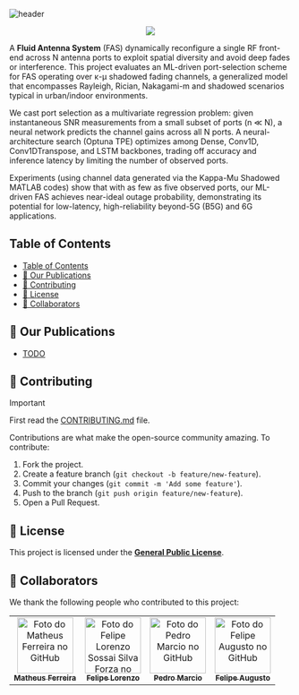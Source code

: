 ![header](https://capsule-render.vercel.app/api?height=190&type=blur&color=4ea7f7&section=header&text=FluiDRA&fontColor=f8f8f2&fontSize=40)


<p align="center">
<a href="https://github.com/DenverCoder1/readme-typing-svg"><img src="https://readme-typing-svg.herokuapp.com?font=Time+New+Roman&color=%234ea7f7&size=25&center=true&vCenter=true&width=600&height=30&lines=👋+Welcome!"></a>
</p>

A **Fluid Antenna System** (FAS) dynamically reconfigure a single RF front-end across N antenna ports to exploit spatial diversity and avoid deep fades or interference. This project evaluates an ML-driven port-selection scheme for FAS operating over κ-μ shadowed fading channels, a generalized model that encompasses Rayleigh, Rician, Nakagami-m and shadowed scenarios typical in urban/indoor environments.

We cast port selection as a multivariate regression problem: given instantaneous SNR measurements from a small subset of ports (n ≪ N), a neural network predicts the channel gains across all N ports. A neural-architecture search (Optuna TPE) optimizes among Dense, Conv1D, Conv1DTranspose, and LSTM backbones, trading off accuracy and inference latency by limiting the number of observed ports.

Experiments (using channel data generated via the Kappa-Mu Shadowed MATLAB codes) show that with as few as five observed ports, our ML-driven FAS achieves near-ideal outage probability, demonstrating its potential for low-latency, high-reliability beyond-5G (B5G) and 6G applications.

## Table of Contents

- [Table of Contents](#table-of-contents)
- [📖 Our Publications](#-our-publications)
- [🤝 Contributing](#-contributing)
- [📜 License](#-license)
- [🤝 Collaborators](#-collaborators)


## 📖 Our Publications

- [TODO](TODO)


## 🤝 Contributing

> [!IMPORTANT]
> First read the [CONTRIBUTING.md](CONTRIBUTING.md) file.

Contributions are what make the open-source community amazing. To contribute:

1. Fork the project.
2. Create a feature branch (`git checkout -b feature/new-feature`).
3. Commit your changes (`git commit -m 'Add some feature'`).
4. Push to the branch (`git push origin feature/new-feature`).
5. Open a Pull Request.


## 📜 License

This project is licensed under the **[General Public License](LICENSE)**.


## 🤝 Collaborators

We thank the following people who contributed to this project:

<table>
  <tr>
    <td align="center">
      <a href="https://github.com/MatheusFS-dev" title="Matheus Ferreira">
        <img src="https://avatars.githubusercontent.com/u/99222557" width="100px;" alt="Foto do Matheus Ferreira no GitHub"/><br>
        <sub>
          <b>Matheus Ferreira</b>
        </sub>
      </a>
    </td>
    <td align="center">
      <a href="https://github.com/FelipeLSSF-engineer" title="Felipe Lorenzo Sossai Silva Forza">
        <img src="https://avatars.githubusercontent.com/u/99219044" width="100px;" alt="Foto do Felipe Lorenzo Sossai Silva Forza no GitHub"/><br>
        <sub>
          <b>Felipe Lorenzo</b>
        </sub>
      </a>
    </td>
    <td align="center">
      <a href="https://github.com/ErosloursViv" title="Pedro Marcio">
        <img src="https://avatars.githubusercontent.com/u/152238742" width="100px;" alt="Foto do Pedro Marcio no GitHub"/><br>
        <sub>
          <b>Pedro Marcio</b>
        </sub>
      </a>
    </td>
    <td align="center">
      <a href="https://github.com/zz4fap" title="Felipe Augusto">
        <img src="https://avatars.githubusercontent.com/u/1381827" width="100px;" alt="Foto do Felipe Augusto no GitHub"/><br>
        <sub>
          <b>Felipe Augusto</b>
        </sub>
      </a>
    </td>
  </tr>
</table>
